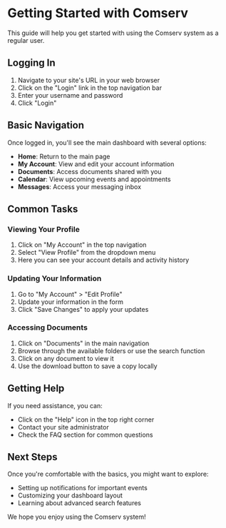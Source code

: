 # Getting Started with Comserv

This guide will help you get started with using the Comserv system as a regular user.

## Logging In

1. Navigate to your site's URL in your web browser
2. Click on the "Login" link in the top navigation bar
3. Enter your username and password
4. Click "Login"

## Basic Navigation

Once logged in, you'll see the main dashboard with several options:

- **Home**: Return to the main page
- **My Account**: View and edit your account information
- **Documents**: Access documents shared with you
- **Calendar**: View upcoming events and appointments
- **Messages**: Access your messaging inbox

## Common Tasks

### Viewing Your Profile

1. Click on "My Account" in the top navigation
2. Select "View Profile" from the dropdown menu
3. Here you can see your account details and activity history

### Updating Your Information

1. Go to "My Account" > "Edit Profile"
2. Update your information in the form
3. Click "Save Changes" to apply your updates

### Accessing Documents

1. Click on "Documents" in the main navigation
2. Browse through the available folders or use the search function
3. Click on any document to view it
4. Use the download button to save a copy locally

## Getting Help

If you need assistance, you can:

- Click on the "Help" icon in the top right corner
- Contact your site administrator
- Check the FAQ section for common questions

## Next Steps

Once you're comfortable with the basics, you might want to explore:

- Setting up notifications for important events
- Customizing your dashboard layout
- Learning about advanced search features

We hope you enjoy using the Comserv system!